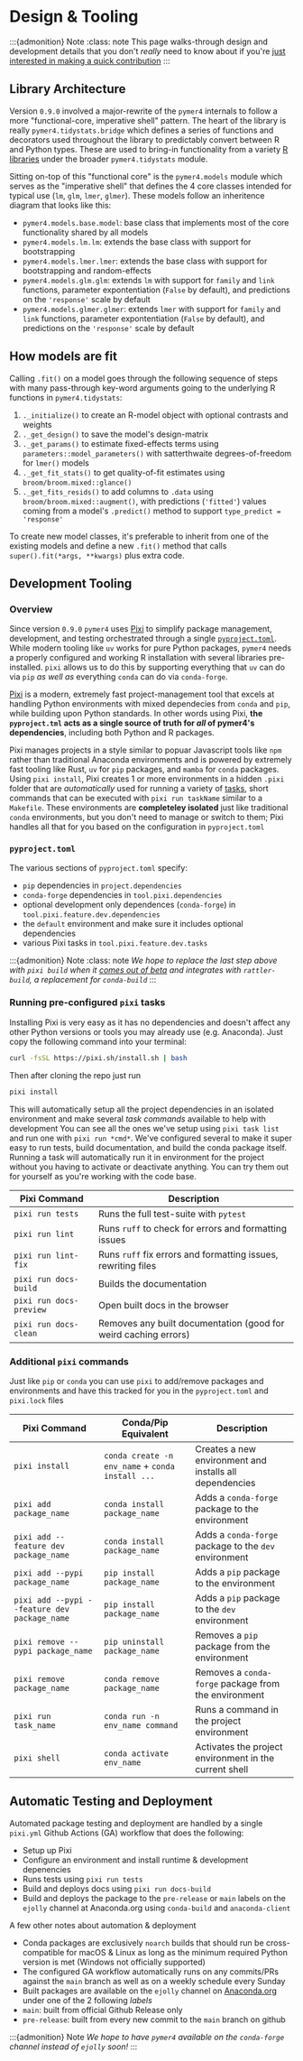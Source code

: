# Design & Tooling

:::{admonition} Note
:class: note
This page walks-through design and development details that you don't *really* need to know about if you're [just interested in making a quick contribution](./contributing.md)
:::

## Library Architecture

Version `0.9.0` involved a major-rewrite of the `pymer4` internals to follow a more "functional-core, imperative shell" pattern. The heart of the library is really `pymer4.tidystats.bridge` which defines a series of functions and decorators used throughout the library to predictably convert between R and Python types. These are used to bring-in functionality from a variety [R libraries](../api/functions.md) under the broader `pymer4.tidystats` module. 

Sitting on-top of this "functional core" is the `pymer4.models` module which  serves as the "imperative shell" that defines the 4 core classes intended for typical use (`lm`, `glm`, `lmer`, `glmer`). These models follow an inheritence diagram that looks like this:

- `pymer4.models.base.model`: base class that implements most of the core functionality shared by all models
- `pymer4.models.lm.lm`: extends the base class with support for bootstrapping
- `pymer4.models.lmer.lmer`: extends the base class with support for bootstrapping and random-effects
- `pymer4.models.glm.glm`: extends `lm` with support for `family` and `link` functions, parameter expontentiation (`False` by default), and predictions on the `'response'` scale by default
- `pymer4.models.glmer.glmer`: extends `lmer` with support for `family` and `link` functions, parameter expontentiation (`False` by default), and predictions on the `'response'` scale by default

## How models are fit

Calling `.fit()` on a model goes through the following sequence of steps with many pass-through key-word arguments going to the underlying R functions in `pymer4.tidystats`:

1. `._initialize()` to create an R-model object with optional contrasts and weights
2. `._get_design()` to save the model's design-matrix
3. `._get_params()` to estimate fixed-effects terms using `parameters::model_parameters()` with satterthwaite degrees-of-freedom for `lmer()` models
4. `._get_fit_stats()` to get quality-of-fit estimates using `broom/broom.mixed::glance()` 
5. `._get_fits_resids()` to add columns to `.data` using `broom/broom.mixed::augment()`, with predictions (`'fitted'`) values coming from a model's `.predict()` method to support `type_predict = 'response'`

To create new model classes, it's preferable to inherit from one of the existing models and define a new `.fit()` method that calls `super().fit(*args, **kwargs)` plus extra code.


## Development Tooling

### Overview

Since version `0.9.0` `pymer4` uses [Pixi](https://prefix.dev/blog/pixi_for_scientists) to simplify package management, development, and testing orchestrated through a single [`pyproject.toml`](https://packaging.python.org/en/latest/guides/writing-pyproject-toml/). While modern tooling like `uv` works for pure Python packages, `pymer4` needs a properly configured and working R installation with several libraries pre-installed. `pixi` allows us to do this by supporting everything that `uv` can do via `pip` *as well as* everything `conda` can do via `conda-forge`.

[Pixi](https://prefix.dev/blog/pixi_for_scientists) is a modern, extremely fast project-management tool that excels at handling Python environments with mixed dependecies from `conda` and `pip`, while building upon Python standards. In other words using Pixi, **the `pyproject.tml` acts as a single source of truth for *all* of pymer4's dependencies**, including both Python and R packages.

Pixi manages projects in a style similar to popuar Javascript tools like `npm` rather than traditional Anaconda environments and is powered by extremely fast tooling like Rust, `uv` for `pip` packages, and `mamba` for `conda` packages. Using `pixi install`, Pixi creates 1 or more environments in a hidden `.pixi` folder that are *automatically* used for running a variety of [tasks](https://pixi.sh/latest/features/advanced_tasks/), short commands that can be executed with `pixi run taskName` similar to a `Makefile`. These environments are **completeley isolated** just like traditional `conda` environments, but you don't need to manage or switch to them; Pixi handles all that for you based on the configuration in `pyproject.toml` 


### `pyproject.toml`

The various sections of `pyproject.toml` specify:

- `pip` dependencies in `project.dependencies`
- `conda-forge` dependencies in `tool.pixi.dependencies`
- optional development only dependences (`conda-forge`) in `tool.pixi.feature.dev.dependencies`
- the `default` environment and make sure it includes optional dependencies
- various Pixi tasks in `tool.pixi.feature.dev.tasks`

:::{admonition} Note
:class: note
*We hope to replace the last step above with `pixi build` when it [comes out of beta](https://pixi.sh/latest/build/getting_started/) and integrates with `rattler-build`, a replacement for `conda-build`*
:::


### Running pre-configured `pixi` tasks

Installing Pixi is very easy as it has no dependencies and doesn't affect any other Python versions or tools you may already use (e.g. Anaconda). Just copy the following command into your terminal:  

```bash
curl -fsSL https://pixi.sh/install.sh | bash
```

Then after cloning the repo just run

```bash
pixi install
```

This will automatically setup all the project dependencies in an isolated environment and make several *task commands* available to help with development You can see all the ones we've setup using `pixi task list` and run one with `pixi run *cmd*`. We've configured several to make it super easy to run tests, build documentation, and build the conda package itself. Running a task will automatically run it in environment for the project without you having to activate or deactivate anything. You can try them out for yourself as you're working with the code base. 

| Pixi Command |  Description |
|--------------|------------------|
| `pixi run tests` | Runs the full test-suite with `pytest` |
| `pixi run lint` | Runs `ruff` to check for errors and formatting issues |
| `pixi run lint-fix` | Runs `ruff` fix errors and formatting issues, rewriting files |
| `pixi run docs-build` | Builds the documentation |
| `pixi run docs-preview` | Open built docs in the browser |
| `pixi run docs-clean` | Removes any built documentation (good for weird caching errors) |


### Additional `pixi` commands

Just like `pip` or `conda` you can use `pixi` to add/remove packages and environments and have this tracked for you in the `pyproject.toml` and `pixi.lock` files

| Pixi Command | Conda/Pip Equivalent | Description |
|--------------|------------------|-------------|
| `pixi install` | `conda create -n env_name` + `conda install ...` | Creates a new environment and installs all dependencies |
| `pixi add package_name` | `conda install package_name` | Adds a `conda-forge` package to the environment |
| `pixi add --feature dev package_name` | `conda install package_name` | Adds a `conda-forge` package to the `dev` environment |
| `pixi add --pypi package_name` | `pip install package_name` | Adds a `pip` package to the environment |
| `pixi add --pypi --feature dev package_name` | `pip install package_name` | Adds a `pip` package to the `dev` environment |
| `pixi remove --pypi package_name` | `pip uninstall package_name` | Removes a `pip` package from the environment |
| `pixi remove package_name` | `conda remove package_name` | Removes a `conda-forge` package from the environment |
| `pixi run task_name` | `conda run -n env_name command` | Runs a command in the project environment |
| `pixi shell` | `conda activate env_name` | Activates the project environment in the current shell |

## Automatic Testing and Deployment

Automated package testing and deployment are handled by a single `pixi.yml` Github Actions (GA) workflow that does the following:

- Setup up Pixi
- Configure an environment and install runtime & development depenencies
- Runs tests using `pixi run tests`
- Build and deploys docs using `pixi run docs-build`
- Build and deploys the package to the `pre-release` or `main` labels on the `ejolly` channel at Anaconda.org using `conda-build` and `anaconda-client`

A few other notes about automation & deployment

- Conda packages are exclusively `noarch` builds that should run be cross-compatible for macOS & Linux as long as the minimum required Python version is met (Windows not officially supported)
- The configured GA workflow automatically runs on any commits/PRs against the `main` branch as well as on a weekly schedule every Sunday
- Built packages are available on the `ejolly` channel on [Anaconda.org](https://anaconda.org/ejolly/pymer4) under one of the 2 following *labels*
- `main`: built from official Github Release only
- `pre-release`: built from every new commit to the `main` branch on github

:::{admonition} Note
*We hope to have `pymer4` available on the `conda-forge` channel instead of `ejolly` soon!*
:::
